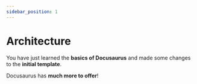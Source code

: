 ```yaml
---
sidebar_position: 1
---
```


# Architecture

You have just learned the **basics of Docusaurus** and made some changes to the **initial template**.

Docusaurus has **much more to offer**!
